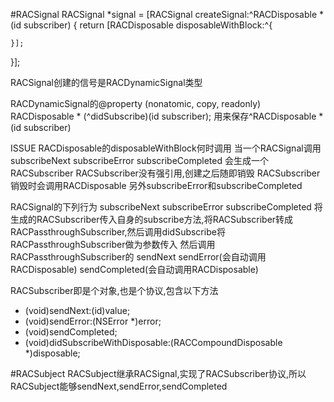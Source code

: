 #RACSignal
RACSignal *signal = [RACSignal createSignal:^RACDisposable *(id<RACSubscriber> subscriber) {
    return [RACDisposable disposableWithBlock:^{

    }];
}];

RACSignal创建的信号是RACDynamicSignal类型

RACDynamicSignal的@property (nonatomic, copy, readonly) RACDisposable * (^didSubscribe)(id<RACSubscriber> subscriber);
用来保存^RACDisposable *(id<RACSubscriber> subscriber)


ISSUE
RACDisposable的disposableWithBlock何时调用
当一个RACSignal调用
subscribeNext
subscribeError
subscribeCompleted
会生成一个RACSubscriber
RACSubscriber没有强引用,创建之后随即销毁
RACSubscriber销毁时会调用RACDisposable
另外subscribeError和subscribeCompleted


RACSignal的下列行为
subscribeNext
subscribeError
subscribeCompleted
将生成的RACSubscriber传入自身的subscribe方法,将RACSubscriber转成RACPassthroughSubscriber,然后调用didSubscribe将RACPassthroughSubscriber做为参数传入
然后调用RACPassthroughSubscriber的
sendNext
sendError(会自动调用RACDisposable)
sendCompleted(会自动调用RACDisposable)

RACSubscriber即是个对象,也是个协议,包含以下方法
- (void)sendNext:(id)value;
- (void)sendError:(NSError *)error;
- (void)sendCompleted;
- (void)didSubscribeWithDisposable:(RACCompoundDisposable *)disposable;


#RACSubject
RACSubject继承RACSignal,实现了RACSubscriber协议,所以RACSubject能够sendNext,sendError,sendCompleted
